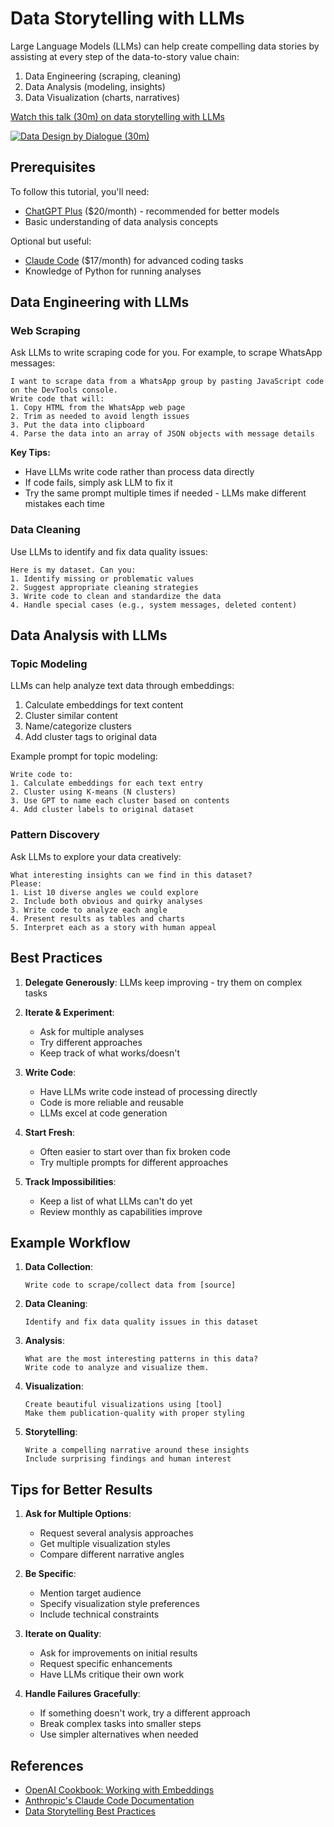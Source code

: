 # Data Storytelling with LLMs

Large Language Models (LLMs) can help create compelling data stories by assisting at every step of the data-to-story value chain:

1. Data Engineering (scraping, cleaning)
2. Data Analysis (modeling, insights)
3. Data Visualization (charts, narratives)

[Watch this talk (30m) on data storytelling with LLMs](https://sanand0.github.io/talks/2025-06-27-data-design-by-dialogue/)

[![Data Design by Dialogue (30m)](https://i.ytimg.com/vi_webp/htc3LwVbPgI/sddefault.webp)](https://youtu.be/htc3LwVbPgI)

## Prerequisites

To follow this tutorial, you'll need:

- [ChatGPT Plus](https://chatgpt.com/) ($20/month) - recommended for better models
- Basic understanding of data analysis concepts

Optional but useful:

- [Claude Code](https://www.anthropic.com/claude-code) ($17/month) for advanced coding tasks
- Knowledge of Python for running analyses

## Data Engineering with LLMs

### Web Scraping

Ask LLMs to write scraping code for you. For example, to scrape WhatsApp messages:

```
I want to scrape data from a WhatsApp group by pasting JavaScript code on the DevTools console.
Write code that will:
1. Copy HTML from the WhatsApp web page
2. Trim as needed to avoid length issues
3. Put the data into clipboard
4. Parse the data into an array of JSON objects with message details
```

**Key Tips:**

- Have LLMs write code rather than process data directly
- If code fails, simply ask LLM to fix it
- Try the same prompt multiple times if needed - LLMs make different mistakes each time

### Data Cleaning

Use LLMs to identify and fix data quality issues:

```
Here is my dataset. Can you:
1. Identify missing or problematic values
2. Suggest appropriate cleaning strategies
3. Write code to clean and standardize the data
4. Handle special cases (e.g., system messages, deleted content)
```

## Data Analysis with LLMs

### Topic Modeling

LLMs can help analyze text data through embeddings:

1. Calculate embeddings for text content
2. Cluster similar content
3. Name/categorize clusters
4. Add cluster tags to original data

Example prompt for topic modeling:

```
Write code to:
1. Calculate embeddings for each text entry
2. Cluster using K-means (N clusters)
3. Use GPT to name each cluster based on contents
4. Add cluster labels to original dataset
```

### Pattern Discovery

Ask LLMs to explore your data creatively:

```
What interesting insights can we find in this dataset?
Please:
1. List 10 diverse angles we could explore
2. Include both obvious and quirky analyses
3. Write code to analyze each angle
4. Present results as tables and charts
5. Interpret each as a story with human appeal
```

## Best Practices

1. **Delegate Generously**: LLMs keep improving - try them on complex tasks

2. **Iterate & Experiment**:

   - Ask for multiple analyses
   - Try different approaches
   - Keep track of what works/doesn't

3. **Write Code**:

   - Have LLMs write code instead of processing directly
   - Code is more reliable and reusable
   - LLMs excel at code generation

4. **Start Fresh**:

   - Often easier to start over than fix broken code
   - Try multiple prompts for different approaches

5. **Track Impossibilities**:
   - Keep a list of what LLMs can't do yet
   - Review monthly as capabilities improve

## Example Workflow

1. **Data Collection**:

   ```
   Write code to scrape/collect data from [source]
   ```

2. **Data Cleaning**:

   ```
   Identify and fix data quality issues in this dataset
   ```

3. **Analysis**:

   ```
   What are the most interesting patterns in this data?
   Write code to analyze and visualize them.
   ```

4. **Visualization**:

   ```
   Create beautiful visualizations using [tool]
   Make them publication-quality with proper styling
   ```

5. **Storytelling**:
   ```
   Write a compelling narrative around these insights
   Include surprising findings and human interest
   ```

## Tips for Better Results

1. **Ask for Multiple Options**:

   - Request several analysis approaches
   - Get multiple visualization styles
   - Compare different narrative angles

2. **Be Specific**:

   - Mention target audience
   - Specify visualization style preferences
   - Include technical constraints

3. **Iterate on Quality**:

   - Ask for improvements on initial results
   - Request specific enhancements
   - Have LLMs critique their own work

4. **Handle Failures Gracefully**:
   - If something doesn't work, try a different approach
   - Break complex tasks into smaller steps
   - Use simpler alternatives when needed

## References

- [OpenAI Cookbook: Working with Embeddings](https://cookbook.openai.com/examples/embeddings)
- [Anthropic's Claude Code Documentation](https://docs.anthropic.com/claude/docs)
- [Data Storytelling Best Practices](https://www.storytellingwithdata.com/)
